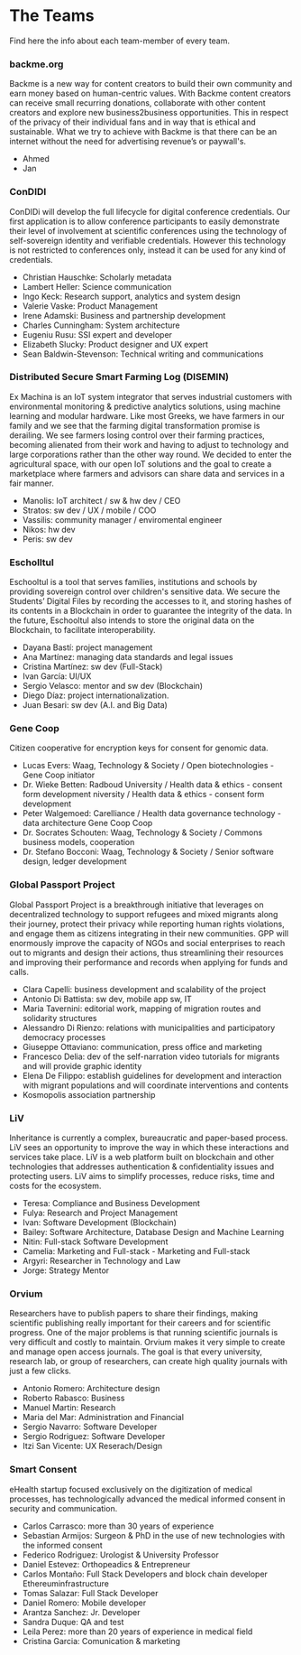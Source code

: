 # The Teams

Find here the info about each team-member of every team.


### backme.org
Backme is a new way for content creators to build their own community and earn money based on human-centric values. With Backme content creators can receive small
 recurring donations, collaborate with other content creators and explore new business2business opportunities. This in respect of the privacy of their individual
 fans and in way that is ethical and sustainable. What we try to achieve with Backme is that there can be an internet without the need for advertising revenue’s or paywall's. 
 
 <!--- [Ahmed](https://github.com/andrea-dintino): Architecture, Algorithms, Cryptography, UX/Wireframing, DevOps, Project Mgmt-->
 - Ahmed
 - Jan
 
### ConDIDI
ConDIDi will develop the full lifecycle for digital conference credentials. Our first application is to allow conference participants to easily demonstrate their level of involvement at scientific conferences using the technology of self-sovereign identity and verifiable credentials. However this technology is not restricted to conferences only, instead it can be used for any kind of credentials.

 - Christian Hauschke: Scholarly metadata 
 - Lambert Heller: Science communication
 - Ingo Keck: Research support, analytics and system design
 - Valerie Vaske: Product Management
 - Irene Adamski: Business and partnership development
 - Charles Cunningham: System architecture
 - Eugeniu Rusu: SSI expert and developer
 - Elizabeth Slucky: Product designer and UX expert
 - Sean Baldwin-Stevenson: Technical writing and communications

### Distributed Secure Smart Farming Log (DISEMIN)
Ex Machina is an IoT system integrator that serves industrial customers with environmental monitoring & predictive analytics solutions, using machine learning and modular hardware.
Like most Greeks, we have farmers in our family and we see that the farming digital transformation promise is derailing.  We see farmers losing control over their farming practices, becoming alienated from their work and having to adjust to technology and large corporations rather than the other way round.
We decided to enter the agricultural space, with our open IoT solutions and the goal to create a marketplace where farmers and advisors can share data and services in a fair manner.

 - Manolis: IoT architect / sw & hw dev / CEO
 - Stratos: sw dev / UX / mobile / COO
 - Vassilis: community manager / enviromental engineer
 - Nikos: hw dev
 - Peris: sw dev
 
### Escholltul
Eschooltul is a tool that serves families, institutions and schools by providing sovereign control over children's sensitive data.
We secure the Students’ Digital Files by recording the accesses to it, and storing hashes of its contents in a Blockchain in order to guarantee the integrity of the data. In the future, Eschooltul also intends to store the original data on the Blockchain, to facilitate interoperability.

- Dayana Bastí: project management
- Ana Martínez: managing data standards and legal issues
- Cristina Martínez: sw dev (Full-Stack)
- Ivan García: UI/UX
- Sergio Velasco: mentor and sw dev (Blockchain)
- Diego Díaz: project internationalization.
- Juan Besari: sw dev (A.I. and Big Data)

### Gene Coop
Citizen cooperative for encryption keys for consent for genomic data.
 
 - Lucas Evers: Waag, Technology & Society / Open biotechnologies - Gene Coop initiator
 - Dr. Wieke Betten: Radboud University / Health data & ethics - consent form development niversity / Health data & ethics - consent form development
 - Peter Walgemoed: Carelliance / Health data governance technology - data architecture Gene Coop Coop
 - Dr. Socrates Schouten: Waag, Technology & Society / Commons business models, cooperation
 - Dr. Stefano Bocconi: Waag, Technology & Society / Senior software design, ledger development
 
### Global Passport Project
Global Passport Project is a breakthrough initiative that leverages on decentralized technology to support refugees and mixed migrants along their journey, protect their privacy while reporting human rights violations, and engage them as citizens integrating in their new communities. GPP will enormously improve the capacity of NGOs and social enterprises to reach out to migrants and design their actions, thus streamlining their resources and improving their performance and records when applying for funds and calls.

 - Clara Capelli: business development and scalability of the project
 - Antonio Di Battista: sw dev, mobile app sw, IT 
 - Maria Tavernini: editorial work, mapping of migration routes and solidarity structures
 - Alessandro Di Rienzo: relations with municipalities and participatory democracy processes
 - Giuseppe Ottaviano: communication, press office and marketing
 - Francesco Delia: dev of the self-narration video tutorials for migrants and will provide graphic identity
 - Elena De Filippo: establish guidelines for development and interaction with migrant populations and will coordinate interventions and contents
 - Kosmopolis association partnership 

### LiV
Inheritance is currently a complex, bureaucratic and paper-based process. LiV sees an opportunity to improve the way in which these interactions and services take place. LiV is a web platform built on blockchain and other technologies that addresses authentication & confidentiality issues and protecting users. LiV aims to simplify processes, reduce risks, time and costs for the ecosystem.

 - Teresa: Compliance and Business Development
 - Fulya: Research and Project Management
 - Ivan: Software Development (Blockchain)
 - Bailey: Software Architecture, Database Design and Machine Learning
 - Nitin: Full-stack Software Development
 - Camelia: Marketing and Full-stack - Marketing and Full-stack
 - Argyri: Researcher in Technology and Law
 - Jorge: Strategy Mentor

### Orvium
Researchers have to publish papers to share their findings, making scientific publishing really important for their careers and for scientific progress.
One of the major problems is that running scientific journals is very difficult and costly to maintain.
Orvium makes it very simple to create and manage open access journals. The goal is that every university, research lab, or group of researchers, can create high quality journals with just a few clicks.

 - Antonio Romero: Architecture design
 - Roberto Rabasco: Business
 - Manuel Martin: Research
 - Maria del Mar: Administration and Financial
 - Sergio Navarro: Software Developer
 - Sergio Rodriguez: Software Developer
 - Itzi San Vicente: UX Reserach/Design​​​​​​​​​​​​​​​

### Smart Consent
eHealth startup focused exclusively on the digitization of medical processes, has technologically advanced the medical informed consent in security and communication.

 - Carlos Carrasco: more than 30 years of experience
 - Sebastian Armijos: Surgeon & PhD in the use of new technologies with the informed consent
 - Federico Rodriguez: Urologist & University Professor
 - Daniel Estevez: Orthopeadics & Entrepreneur
 - Carlos Montaño: Full Stack Developers and block chain developer Ethereuminfrastructure
 - Tomas Salazar: Full Stack Developer
 - Daniel Romero: Mobile developer
 - Arantza Sanchez: Jr. Developer
 - Sandra Duque: QA and test
 - Leila Perez: more than 20 years of experience in medical field
 - Cristina Garcia: Comunication & marketing
